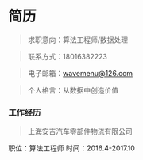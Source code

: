 # 简历
> 求职意向：算法工程师/数据处理 

> 联系方式：18016382223    

> 电子邮箱：wavemenu@126.com     

>个人格言：从数据中创造价值

### 工作经历
> 上海安吉汽车零部件物流有限公司

职位：算法工程师
时间：2016.4-2017.10
